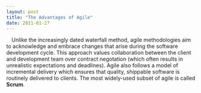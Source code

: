 ```yaml
---
layout: post
title: "The Advantages of Agile"
date: 2021-01-27
---
```


<p>&emsp;Unlike the increasingly dated waterfall method, agile methodologies aim to acknowledge and embrace changes that arise during the software development cycle. This approach values collaboration between the client and development team over contract negotation (which often results in unrealistic expectations and deadlines). Agile also follows a model of incremental delivery which ensures that quality, shippable software is routinely delivered to clients. The most widely-used subset of agile is called <b>Scrum</b>.</p>
<!--
<ol>
  <li>They have a clarifying effect on the class</li>
  <li>They help avoid the need for comments (especially comments within methods)</li>
  <li>They encourage reuse</li>
  <li>They are easy to move to another class</li>
</ol>
-->

<!--more-->
